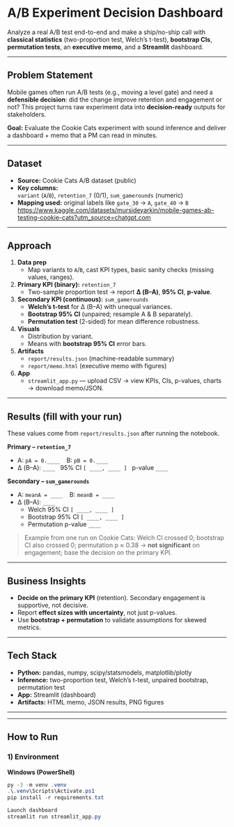 
# A/B Experiment Decision Dashboard 

Analyze a real A/B test end-to-end and make a ship/no-ship call with **classical statistics** (two-proportion test, Welch’s t-test), **bootstrap CIs**, **permutation tests**, an **executive memo**, and a **Streamlit** dashboard.

---

## Problem Statement
Mobile games often run A/B tests (e.g., moving a level gate) and need a **defensible decision**: did the change improve retention and engagement or not? This project turns raw experiment data into **decision-ready** outputs for stakeholders.

**Goal:** Evaluate the Cookie Cats experiment with sound inference and deliver a dashboard + memo that a PM can read in minutes.

---

## Dataset
- **Source:** Cookie Cats A/B dataset (public)
- **Key columns:**  
  `variant` (`A`/`B`), `retention_7` (0/1), `sum_gamerounds` (numeric)
- **Mapping used:** original labels like `gate_30` → `A`, `gate_40` → `B`
https://www.kaggle.com/datasets/mursideyarkin/mobile-games-ab-testing-cookie-cats?utm_source=chatgpt.com

---

## Approach
1. **Data prep**
   - Map variants to `A`/`B`, cast KPI types, basic sanity checks (missing values, ranges).
2. **Primary KPI (binary):** `retention_7`
   - Two-sample proportion test → report **Δ (B–A)**, **95% CI**, **p-value**.
3. **Secondary KPI (continuous):** `sum_gamerounds`
   - **Welch’s t-test** for Δ (B–A) with unequal variances.
   - **Bootstrap 95% CI** (unpaired; resample A & B separately).
   - **Permutation test** (2-sided) for mean difference robustness.
4. **Visuals**
   - Distribution by variant.
   - Means with **bootstrap 95% CI** error bars.
5. **Artifacts**
   - `report/results.json` (machine-readable summary)
   - `report/memo.html` (executive memo with figures)
6. **App**
   - `streamlit_app.py` — upload CSV → view KPIs, CIs, p-values, charts → download memo/JSON.

---

## Results (fill with your run)
These values come from `report/results.json` after running the notebook.

**Primary – `retention_7`**
- A: `pA = 0.____` &nbsp;&nbsp; B: `pB = 0.____`  
- Δ (B–A): `____` &nbsp; 95% CI `[ ____, ____ ]` &nbsp; p-value `____`

**Secondary – `sum_gamerounds`**
- A: `meanA = ____` &nbsp;&nbsp; B: `meanB = ____`  
- Δ (B–A): `____`  
  - Welch 95% CI `[ ____, ____ ]`  
  - Bootstrap 95% CI `[ ____, ____ ]`  
  - Permutation p-value `____`

> Example from one run on Cookie Cats: Welch CI crossed 0; bootstrap CI also crossed 0; permutation p ≈ 0.38 → **not significant** on engagement; base the decision on the primary KPI.

---

## Business Insights
- **Decide on the primary KPI** (retention). Secondary engagement is supportive, not decisive.
- Report **effect sizes with uncertainty**, not just p-values.
- Use **bootstrap + permutation** to validate assumptions for skewed metrics.

---

## Tech Stack
- **Python:** pandas, numpy, scipy/statsmodels, matplotlib/plotly  
- **Inference:** two-proportion test, Welch’s t-test, unpaired bootstrap, permutation test  
- **App:** Streamlit (dashboard)  
- **Artifacts:** HTML memo, JSON results, PNG figures

---

---

## How to Run

### 1) Environment
**Windows (PowerShell)**
```powershell
py -3 -m venv .venv
.\.venv\Scripts\Activate.ps1
pip install -r requirements.txt

Launch dashboard
streamlit run streamlit_app.py

